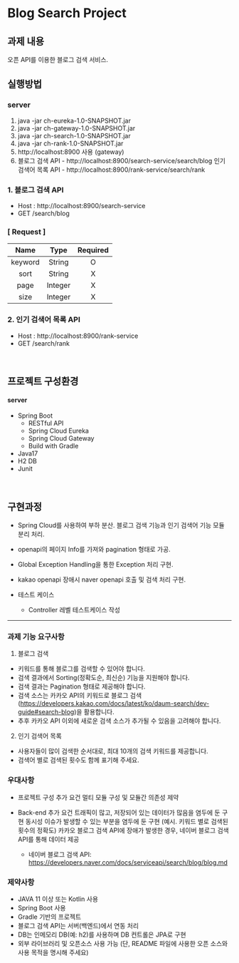 # Blog Search Project

## 과제 내용
오픈 API를 이용한 블로그 검색 서비스.


## 실행방법
### server
1. java -jar ch-eureka-1.0-SNAPSHOT.jar
2. java -jar ch-gateway-1.0-SNAPSHOT.jar
3. java -jar ch-search-1.0-SNAPSHOT.jar
4. java -jar ch-rank-1.0-SNAPSHOT.jar
5. http://localhost:8900 사용 (gateway)
6. 블로그 검색 API - http://localhost:8900/search-service/search/blog
   인기 검색어 목록 API - http://localhost:8900/rank-service/search/rank


### 1. 블로그 검색 API 
  * Host : http://localhost:8900/search-service
  * GET /search/blog
###  [ Request ]
|Name|  Type   | Required |
|:-------:|:--------:|:---:|
|keyword| String  |    O     |
|sort| String  |    X     |
|page| Integer |    X     |
|size|  Integer  |    X     |

### 2. 인기 검색어 목록 API
* Host : http://localhost:8900/rank-service
* GET /search/rank

<br/>

## 프로젝트 구성환경

#### server
* Spring Boot
    * RESTful API
    * Spring Cloud Eureka
    * Spring Cloud Gateway
    * Build with Gradle
* Java17
* H2 DB
* Junit

<br/>

## 구현과정
* Spring Cloud를 사용하여 부하 분산.
  블로그 검색 기능과 인기 검색어 기능 모듈 분리 처리.
* openapi의 페이지 Info를 가져와 pagination 형태로 가공.
* Global Exception Handling을 통한 Exception 처리 구현.
* kakao openapi 장애시 naver openapi 호출 및 검색 처리 구현.

* 테스트 케이스
    * Controller 레벨 테스트케이스 작성


---
### 과제 기능 요구사항

1. 블로그 검색
- 키워드를 통해 블로그를 검색할 수 있어야 합니다.
- 검색 결과에서 Sorting(정확도순, 최신순) 기능을 지원해야 합니다.
- 검색 결과는 Pagination 형태로 제공해야 합니다.
- 검색 소스는 카카오 API의 키워드로 블로그 검색(https://developers.kakao.com/docs/latest/ko/daum-search/dev-guide#search-blog)을 활용합니다.
- 추후 카카오 API 이외에 새로운 검색 소스가 추가될 수 있음을 고려해야 합니다.

2. 인기 검색어 목록
- 사용자들이 많이 검색한 순서대로, 최대 10개의 검색 키워드를 제공합니다.
- 검색어 별로 검색된 횟수도 함께 표기해 주세요.


### 우대사항

- 프로젝트 구성 추가 요건
  멀티 모듈 구성 및 모듈간 의존성 제약

- Back-end 추가 요건
  트래픽이 많고, 저장되어 있는 데이터가 많음을 염두에 둔 구현
  동시성 이슈가 발생할 수 있는 부분을 염두에 둔 구현 (예시. 키워드 별로 검색된 횟수의 정확도)
  카카오 블로그 검색 API에 장애가 발생한 경우, 네이버 블로그 검색 API를 통해 데이터 제공
  * 네이버 블로그 검색 API: https://developers.naver.com/docs/serviceapi/search/blog/blog.md


### 제약사항

- JAVA 11 이상 또는 Kotlin 사용
- Spring Boot 사용
- Gradle 기반의 프로젝트
- 블로그 검색 API는 서버(백엔드)에서 연동 처리
- DB는 인메모리 DB(예: h2)를 사용하며 DB 컨트롤은 JPA로 구현
- 외부 라이브러리 및 오픈소스 사용 가능 (단, README 파일에 사용한 오픈 소스와 사용 목적을 명시해 주세요)
